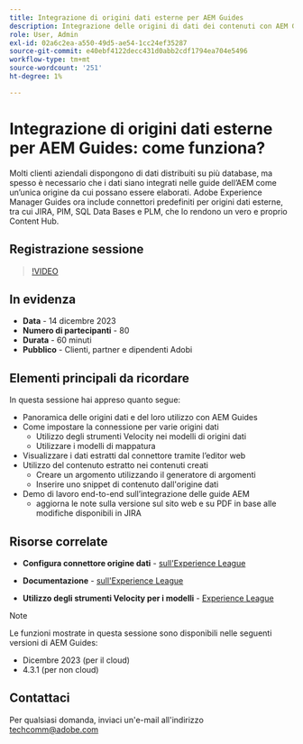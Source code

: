 ```yaml
---
title: Integrazione di origini dati esterne per AEM Guides
description: Integrazione delle origini di dati dei contenuti con AEM Guides.
role: User, Admin
exl-id: 02a6c2ea-a550-49d5-ae54-1cc24ef35287
source-git-commit: e40ebf4122decc431d0abb2cdf1794ea704e5496
workflow-type: tm+mt
source-wordcount: '251'
ht-degree: 1%

---
```


# Integrazione di origini dati esterne per AEM Guides: come funziona?

Molti clienti aziendali dispongono di dati distribuiti su più database, ma spesso è necessario che i dati siano integrati nelle guide dell’AEM come un’unica origine da cui possano essere elaborati.
Adobe Experience Manager Guides ora include connettori predefiniti per origini dati esterne, tra cui JIRA, PIM, SQL Data Bases e PLM, che lo rendono un vero e proprio Content Hub.


## Registrazione sessione

>[!VIDEO](https://video.tv.adobe.com/v/3426542/datasources-aem-guides)

## In evidenza

- **Data** - 14 dicembre 2023
- **Numero di partecipanti** - 80
- **Durata** - 60 minuti
- **Pubblico** - Clienti, partner e dipendenti Adobi

## Elementi principali da ricordare

In questa sessione hai appreso quanto segue:
- Panoramica delle origini dati e del loro utilizzo con AEM Guides
- Come impostare la connessione per varie origini dati
   - Utilizzo degli strumenti Velocity nei modelli di origini dati
   - Utilizzare i modelli di mappatura
- Visualizzare i dati estratti dal connettore tramite l’editor web
- Utilizzo del contenuto estratto nei contenuti creati
   - Creare un argomento utilizzando il generatore di argomenti
   - Inserire uno snippet di contenuto dall&#39;origine dati
- Demo di lavoro end-to-end sull’integrazione delle guide AEM
   - aggiorna le note sulla versione sul sito web e su PDF in base alle modifiche disponibili in JIRA


## Risorse correlate

- **Configura connettore origine dati** - [sull&#39;Experience League](https://experienceleague.adobe.com/docs/experience-manager-guides/using/install-guide/cs-ig/web-editor-configs-cs/conf-data-source-connector-tools.html?lang=en)

- **Documentazione** - [sull&#39;Experience League](https://experienceleague.adobe.com/docs/experience-manager-guides/using/user-guide/author-content/create-preview-topics/author-content-aem-guides/work-with-web-editor/web-editor-content-snippet.html)

- **Utilizzo degli strumenti Velocity per i modelli** - [Experience League](https://experienceleague.adobe.com/docs/experience-manager-guides/using/user-guide/author-content/create-preview-topics/author-content-aem-guides/work-with-web-editor/web-editor-content-snippet.html?lang=en#use-velocity-tools)



>[!NOTE]
>
> Le funzioni mostrate in questa sessione sono disponibili nelle seguenti versioni di AEM Guides:
> - Dicembre 2023 (per il cloud)
> - 4.3.1 (per non cloud)



## Contattaci

Per qualsiasi domanda, inviaci un&#39;e-mail all&#39;indirizzo <techcomm@adobe.com>
